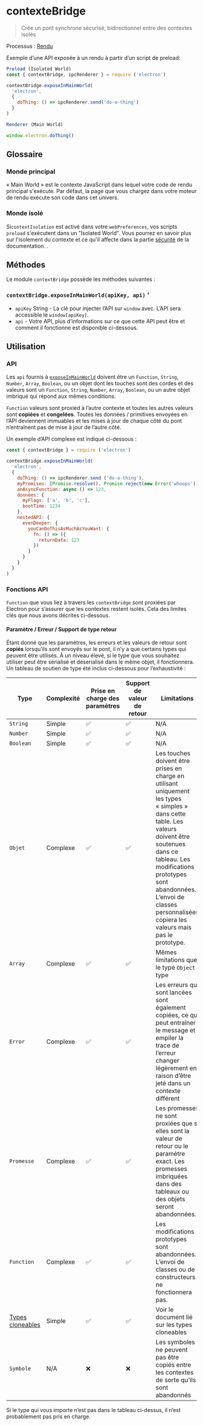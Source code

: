# contexteBridge

> Crée un pont synchrone sécurisé, bidirectionnel entre des contextes isolés

Processus : [Rendu](../glossary.md#renderer-process)

Exemple d’une API exposée à un rendu à partir d’un script de preload:

```javascript
Preload (Isolated World)
const { contextBridge, ipcRenderer } = require ('electron')

contextBridge.exposeInMainWorld(
  'electron',
  {
    doThing: () => ipcRenderer.send('do-a-thing')
  }
)
```

```javascript
Renderer (Main World)

window.electron.doThing()
```

## Glossaire

### Monde principal

« Main World » est le contexte JavaScript dans lequel votre code de rendu principal s'exécute. Par défaut, la page que vous chargez dans votre moteur de rendu exécute son code dans cet univers.

### Monde isolé

Si`contextIsolation` est activé dans votre `webPreferences`, vos scripts `preload` s'exécutent dans un "Isolated World".  Vous pourrez en savoir plus sur l'isolement du contexte et ce qu'il affecte dans la partie [sécurité](../tutorial/security.md#3-enable-context-isolation-for-remote-content) de la documentation. .

## Méthodes

Le module `contextBridge` possède les méthodes suivantes :

### `contextBridge.exposeInMainWorld(apiKey, api)` _'_

* `apiKey` String - La clé pour injecter l’API sur `window` avec.  L’API sera accessible le `window[apiKey]`.
* `api` - Votre API, plus d’informations sur ce que cette API peut être et comment il fonctionne est disponible ci-dessous.

## Utilisation

### API

Les `api` fournis à [`exposeInMainWorld`](#contextbridgeexposeinmainworldapikey-api-experimental) doivent être un `Function`, `String`, `Number`, `Array`, `Boolean`, ou un objet dont les touches sont des cordes et des valeurs sont un `Function`, `String`, `Number`, `Array`, `Boolean`, ou un autre objet imbriqué qui répond aux mêmes conditions.

`Function` valeurs sont proxied à l’autre contexte et toutes les autres valeurs sont **copiées** et **congelées**. Toutes les données / primitives envoyées en l’API deviennent immuables et les mises à jour de chaque côté du pont n’entraînent pas de mise à jour de l’autre côté.

Un exemple d’API complexe est indiqué ci-dessous :

```javascript
const { contextBridge } = require ('electron')

contextBridge.exposeInMainWorld(
  'electron',
  {
    doThing: () => ipcRenderer.send ('do-a-thing'),
    myPromises: [Promise.resolve(), Promise.reject(new Error('whoops'))],
    anAsyncFunction: async () => 123,
    données: {
      myFlags: ['a', 'b', 'c'],
      bootTime: 1234
    },
    nestedAPI: {
      evenDeeper: {
        youCanDoThisAsMuchAsYouWant: {
          fn: () => ({
            returnData: 123
          })
        }
      }
    }
  }
)
```

### Fonctions API

`Function` que vous liez à travers les `contextBridge` sont proxiées par Electron pour s’assurer que les contextes restent isolés.  Cela des limites clés que nous avons décrites ci-dessous.

#### Paramètre / Erreur / Support de type retour

Étant donné que les paramètres, les erreurs et les valeurs de retour sont **copiés** lorsqu’ils sont envoyés sur le pont, il n’y a que certains types qui peuvent être utilisés. À un niveau élevé, si le type que vous souhaitez utiliser peut être sérialisé et deserialisé dans le même objet, il fonctionnera.  Un tableau de soutien de type été inclus ci-dessous pour l’exhaustivité :

| Type                                                                                                            | Complexité | Prise en charge des paramètres | Support de valeur de retour | Limitations                                                                                                                                                                                                                                                                                  |
| --------------------------------------------------------------------------------------------------------------- | ---------- | ------------------------------ | --------------------------- | -------------------------------------------------------------------------------------------------------------------------------------------------------------------------------------------------------------------------------------------------------------------------------------------- |
| `String`                                                                                                        | Simple     | ✅                              | ✅                           | N/A                                                                                                                                                                                                                                                                                          |
| `Number`                                                                                                        | Simple     | ✅                              | ✅                           | N/A                                                                                                                                                                                                                                                                                          |
| `Boolean`                                                                                                       | Simple     | ✅                              | ✅                           | N/A                                                                                                                                                                                                                                                                                          |
| `Objet`                                                                                                         | Complexe   | ✅                              | ✅                           | Les touches doivent être prises en charge en utilisant uniquement les types « simples » dans cette table.  Les valeurs doivent être soutenues dans ce tableau.  Les modifications prototypes sont abandonnées.  L’envoi de classes personnalisées copiera les valeurs mais pas le prototype. |
| `Array`                                                                                                         | Complexe   | ✅                              | ✅                           | Mêmes limitations que le type `Object` type                                                                                                                                                                                                                                                  |
| `Error`                                                                                                         | Complexe   | ✅                              | ✅                           | Les erreurs qui sont lancées sont également copiées, ce qui peut entraîner le message et empiler la trace de l’erreur changer légèrement en raison d’être jeté dans un contexte différent                                                                                                    |
| `Promesse`                                                                                                      | Complexe   | ✅                              | ✅                           | Les promesses ne sont proxiées que si elles sont la valeur de retour ou le paramètre exact.  Les promesses imbriquées dans des tableaux ou des objets seront abandonnées.                                                                                                                    |
| `Function`                                                                                                      | Complexe   | ✅                              | ✅                           | Les modifications prototypes sont abandonnées.  L’envoi de classes ou de constructeurs ne fonctionnera pas.                                                                                                                                                                                  |
| [Types cloneables](https://developer.mozilla.org/en-US/docs/Web/API/Web_Workers_API/Structured_clone_algorithm) | Simple     | ✅                              | ✅                           | Voir le document lié sur les types cloneables                                                                                                                                                                                                                                                |
| `Symbole`                                                                                                       | N/A        | ❌                              | ❌                           | Les symboles ne peuvent pas être copiés entre les contextes de sorte qu’ils sont abandonnés                                                                                                                                                                                                  |

Si le type qui vous importe n’est pas dans le tableau ci-dessus, il n’est probablement pas pris en charge.
